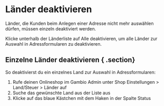 # Länder deaktivieren 

Länder, die Kunden beim Anlegen einer Adresse nicht mehr auswählen dürfen, müssen einzeln deaktiviert werden.

Klicke unterhalb der Länderliste auf Alle deaktivieren, um alle Länder zur Auswahl in Adressformularen zu deaktivieren.

## Einzelne Länder deaktivieren { .section}

So deaktivierst du ein einzelnes Land zur Auswahl in Adressformularen:

1.  Rufe deinen Onlineshop im Gambio Admin unter Shop Einstellungen \> Land/Steuer \> Länder auf
2.  Suche das gewünschte Land aus der Liste aus
3.  Klicke auf das blaue Kästchen mit dem Haken in der Spalte Status



